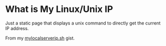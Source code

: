 # What is My Linux/Unix IP

Just a static page that displays a unix command to directly get the current IP address.

From my [mylocalserverip.sh](https://gist.github.com/pH-7/241140810610ba5012f5) gist.
